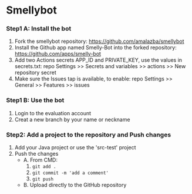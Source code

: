 # Smellybot

### Step1 A: Install the bot
1. Fork the smellybot repository: https://github.com/amalazba/smellybot
2. Install the Github app named Smelly-Bot into the forked repository: https://github.com/apps/smelly-bot
3. Add two Actions secrets APP_ID and PRIVATE_KEY, use the values in secrets.txt: repo Settings >> Secrets and variables >> actions >> New repository secret
4. Make sure the Issues tap is available, to enable: repo Settings >> General >> Features >> issues

### Step1 B: Use the bot
1. Login to the evaluation account 
2. Creat a new branch by your name or neckname 

### Step2: Add a project to the repository and Push changes
1. Add your Java project or use the 'src-test' project 
2. Push the changes
    - A. From CMD:
        1. `git add .`
        2. `git commit -m 'add a comment'`
        3. `git push`
    - B. Upload directly to the GitHub repository